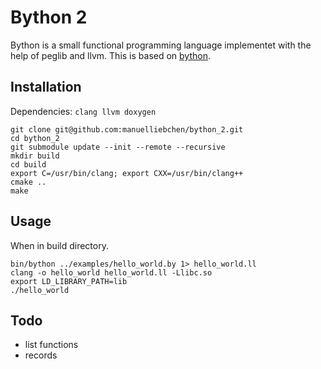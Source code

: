 # Bython 2

Bython is a small functional programming language implementet with the help of peglib and llvm.
This is based on [bython](https://gitlab.com/compilerbau-ovgu/bython).

## Installation

Dependencies: ``clang llvm doxygen``

```
git clone git@github.com:manuelliebchen/bython_2.git
cd bython_2
git submodule update --init --remote --recursive
mkdir build
cd build
export C=/usr/bin/clang; export CXX=/usr/bin/clang++
cmake ..
make
```

## Usage

When in build directory.

```
bin/bython ../examples/hello_world.by 1> hello_world.ll
clang -o hello_world hello_world.ll -Llibc.so
export LD_LIBRARY_PATH=lib
./hello_world
```

## Todo
- list functions
- records